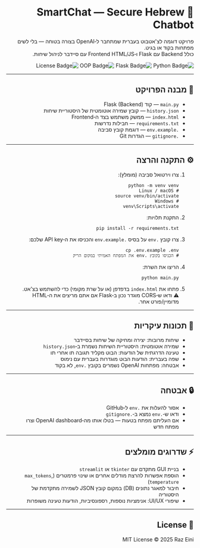 <div dir="rtl">

  <h1>🤖 SmartChat — Secure Hebrew Chatbot</h1>

  <p>
    פרויקט דוגמה לצ'אטבוט בעברית שמתחבר ל‑OpenAI בצורה בטוחה — בלי לשים מפתחות בקוד או בגיט.<br>
    כולל Backend עם Flask ו‑Frontend HTML/JS עם סיידבר לניהול שיחות.
  </p>

  <p align="right">
    <img src="https://img.shields.io/badge/Python-100%25-blue" alt="Python Badge">
    <img src="https://img.shields.io/badge/Flask-UI-lightgrey" alt="Flask Badge">
    <img src="https://img.shields.io/badge/Paradigm-OOP-green" alt="OOP Badge">
    <img src="https://img.shields.io/badge/License-MIT-blue" alt="License Badge">
  </p>

  <hr>

  <h2>📁 מבנה הפרויקט</h2>
  <ul>
    <li><code>main.py</code> — קוד Flask (Backend)</li>
    <li><code>history.json</code> — קובץ שמירה אוטומטית של היסטוריית שיחות</li>
    <li><code>index.html</code> — ממשק משתמש בצד ה‑Frontend</li>
    <li><code>requirements.txt</code> — חבילות נדרשות</li>
    <li><code>.env.example</code> — דוגמת קובץ סביבה</li>
    <li><code>.gitignore</code> — הגדרות Git</li>
  </ul>

  <hr>

  <h2>⚙️ התקנה והרצה</h2>

  <ol>
    <li>צרו וירטואל סביבה (מומלץ):
      <pre><code>python -m venv venv
# Linux / macOS
source venv/bin/activate
# Windows
venv\Scripts\activate</code></pre>
    </li>
    <li>התקנת תלויות:
      <pre><code>pip install -r requirements.txt</code></pre>
    </li>
    <li>צרו קובץ <code>.env</code> על בסיס <code>.env.example</code> והכניסו את ה‑API key שלכם:
      <pre><code>cp .env.example .env
# הכניסו בקובץ .env את המפתח האמיתי במקום הריק</code></pre>
    </li>
    <li>הריצו את השרת:
      <pre><code>python main.py</code></pre>
    </li>
    <li>פתחו את <code>index.html</code> בדפדפן (או על שרת מקומי) כדי להשתמש בצ'אט.<br>
      ⚠️ ודאו ש‑CORS מוגדר נכון ב‑Flask אם אתם מריצים את ה‑HTML מדומיין/פורט אחר.
    </li>
  </ol>

  <hr>

  <h2>📝 תכונות עיקריות</h2>
  <ul>
    <li>שיחות מרובות: יצירה ומחיקה של שיחות בסיידבר</li>
    <li>שמירה אוטומטית: היסטוריית השיחות נשמרת ב‑<code>history.json</code></li>
    <li>טעינה הדרגתית של הודעות: הבוט מקליד תגובה תו אחרי תו</li>
    <li>שפה בעברית: הודעות הבוט מוגדרות בעברית עם נימוס</li>
    <li>אבטחה: מפתחות OpenAI נשמרים בקובץ <code>.env</code>, לא בקוד</li>
  </ul>

  <hr>

  <h2>🔒 אבטחה</h2>
  <ul>
    <li>אסור להעלות את <code>.env</code> ל‑GitHub</li>
    <li>ודאו ש‑<code>.env</code> נמצא ב‑<code>.gitignore</code></li>
    <li>אם העליתם מפתח בטעות — בטלו אותו מה‑OpenAI dashboard וצרו מפתח חדש</li>
  </ul>

  <hr>

  <h2>⚡ שדרוגים מומלצים</h2>
  <ul>
    <li>בניית GUI מתקדם עם <code>tkinter</code> או <code>streamlit</code></li>
    <li>הוספת אפשרות להרצת מודלים אחרים או שינוי פרמטרים (<code>max_tokens</code>, <code>temperature</code>)</li>
    <li>חיבור למאגר נתונים (DB) במקום קובץ JSON לשמירה מתקדמת של היסטוריה</li>
    <li>שיפורי UI/UX: אנימציות נוספות, רספונסיביות, הודעות טעינה משופרות</li>
  </ul>

  <hr>

  <h2>📄 License</h2>
  <p>MIT License © 2025 Raz Eini</p>

</div>
